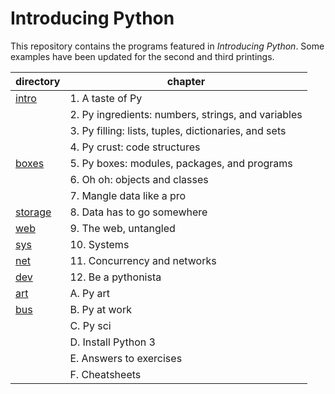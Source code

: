 Introducing Python
=================

This repository contains the programs featured in _Introducing Python_.
Some examples have been updated for the second and third printings.

|directory|chapter|
|---|---|
|[intro](intro)|  1. A taste of Py
|     |  2. Py ingredients: numbers, strings, and variables
|     |  3. Py filling: lists, tuples, dictionaries, and sets
|     |  4. Py crust: code structures
|[boxes](boxes)|  5. Py boxes: modules, packages, and programs
|     |  6. Oh oh: objects and classes
|     |  7. Mangle data like a pro
|[storage](storage)|8. Data has to go somewhere
|[web](web)  |  9. The web, untangled
|[sys](sys)  | 10. Systems
|[net](net)  | 11. Concurrency and networks
|[dev](dev)  | 12. Be a pythonista
|[art](art)  |  A. Py art
|[bus](bus)  |  B. Py at work
|     |  C. Py sci
|     |  D. Install Python 3
|     |  E. Answers to exercises
|     |  F. Cheatsheets
